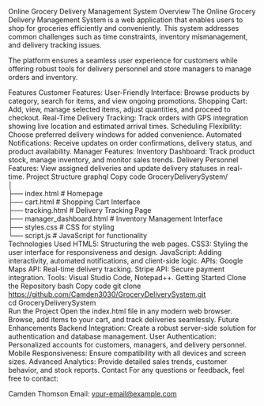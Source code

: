 Online Grocery Delivery Management System
Overview
The Online Grocery Delivery Management System is a web application that enables users to shop for groceries efficiently and conveniently. This system addresses common challenges such as time constraints, inventory mismanagement, and delivery tracking issues.

The platform ensures a seamless user experience for customers while offering robust tools for delivery personnel and store managers to manage orders and inventory.

Features
Customer Features:
User-Friendly Interface: Browse products by category, search for items, and view ongoing promotions.
Shopping Cart: Add, view, manage selected items, adjust quantities, and proceed to checkout.
Real-Time Delivery Tracking: Track orders with GPS integration showing live location and estimated arrival times.
Scheduling Flexibility: Choose preferred delivery windows for added convenience.
Automated Notifications: Receive updates on order confirmations, delivery status, and product availability.
Manager Features:
Inventory Dashboard: Track product stock, manage inventory, and monitor sales trends.
Delivery Personnel Features:
View assigned deliveries and update delivery statuses in real-time.
Project Structure
graphql
Copy code
GroceryDeliverySystem/  
│  
├── index.html                # Homepage  
├── cart.html                 # Shopping Cart Interface  
├── tracking.html             # Delivery Tracking Page  
├── manager_dashboard.html    # Inventory Management Interface  
├── styles.css                # CSS for styling  
└── script.js                 # JavaScript for functionality  
Technologies Used
HTML5: Structuring the web pages.
CSS3: Styling the user interface for responsiveness and design.
JavaScript: Adding interactivity, automated notifications, and client-side logic.
APIs:
Google Maps API: Real-time delivery tracking.
Stripe API: Secure payment integration.
Tools: Visual Studio Code, Notepad++.
Getting Started
Clone the Repository
bash
Copy code
git clone https://github.com/Camden3030/GroceryDeliverySystem.git  
cd GroceryDeliverySystem  
Run the Project
Open the index.html file in any modern web browser.
Browse, add items to your cart, and track deliveries seamlessly.
Future Enhancements
Backend Integration: Create a robust server-side solution for authentication and database management.
User Authentication: Personalized accounts for customers, managers, and delivery personnel.
Mobile Responsiveness: Ensure compatibility with all devices and screen sizes.
Advanced Analytics: Provide detailed sales trends, customer behavior, and stock reports.
Contact
For any questions or feedback, feel free to contact:

Camden Thomson
Email: your-email@example.com

